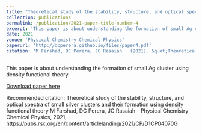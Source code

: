 ```yaml
---
title: "Theoretical study of the stability, structure, and optical spectra of small silver clusters and their formation using density functional theory"
collection: publications
permalink: /publication/2021-paper-title-number-4
excerpt: 'This paper is about understanding the formation of small Ag cluster using density functional theory.'
date: 2021
venue: 'Physical Chemistry Chemical Physics'
paperurl: 'http://dcperera.github.io/files/paper4.pdf'
citation: 'M Farshad, DC Perera, JC Rasaiah . (2021). &quot;Theoretical study of the stability, structure, and optical spectra of small silver clusters and their formation using density functional theory3.&quot; <i>Physical Chemistry Chemical Physics</i>. 1(3).'
---
```

This paper is about understanding the formation of small Ag cluster using density functional theory.

[Download paper here](https://pubs.rsc.org/en/content/articlelanding/2021/CP/D1CP04070G)

Recommended citation: Theoretical study of the stability, structure, and optical spectra of small silver clusters and their formation using density functional theory
M Farshad, DC Perera, JC Rasaiah - Physical Chemistry Chemical Physics, 2021, https://pubs.rsc.org/en/content/articlelanding/2021/CP/D1CP04070G
